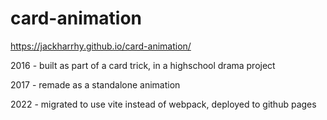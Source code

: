 # card-animation

https://jackharrhy.github.io/card-animation/

2016 - built as part of a card trick, in a highschool drama project

2017 - remade as a standalone animation

2022 - migrated to use vite instead of webpack, deployed to github pages

